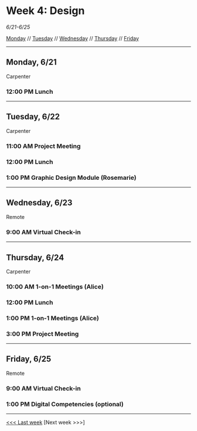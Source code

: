 # Week 4: Design

*6/21-6/25*

[Monday](#monday) // [Tuesday](#tuesday) // [Wednesday](#wednesday) // [Thursday](#thursday) // [Friday](#friday)

---

## Monday, 6/21
Carpenter

### 12:00 PM  Lunch
---

## Tuesday, 6/22
Carpenter

### 11:00 AM  Project Meeting
### 12:00 PM  Lunch
### 1:00 PM  Graphic Design Module (Rosemarie)
---

## Wednesday, 6/23
Remote

### 9:00 AM Virtual Check-in

---

## Thursday, 6/24
Carpenter

### 10:00 AM 1-on-1 Meetings (Alice)
### 12:00 PM  Lunch
### 1:00 PM  1-on-1 Meetings (Alice)
### 3:00 PM  Project Meeting 
---

## Friday, 6/25
Remote

### 9:00 AM  Virtual Check-in

### 1:00 PM  Digital Competencies (optional)
---

[<<< Last week](/3-text.md) [Next week >>>]
